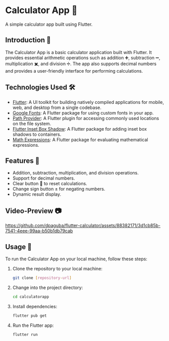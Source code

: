 # Calculator App 🧮

A simple calculator app built using Flutter.

## Introduction 📝

The Calculator App is a basic calculator application built with Flutter. It provides essential arithmetic operations such as addition ➕, subtraction ➖, multiplication ✖️, and division ➗. The app also supports decimal numbers and provides a user-friendly interface for performing calculations.

## Technologies Used 🛠️
- [Flutter](https://flutter.dev/): A UI toolkit for building natively compiled applications for mobile, web, and desktop from a single codebase.
- [Google Fonts](https://pub.dev/packages/google_fonts): A Flutter package for using custom fonts in your app.
- [Path Provider](https://pub.dev/packages/path_provider): A Flutter plugin for accessing commonly used locations on the file system.
- [Flutter Inset Box Shadow](https://pub.dev/packages/flutter_inset_box_shadow): A Flutter package for adding inset box shadows to containers.
- [Math Expressions](https://pub.dev/packages/math_expressions): A Flutter package for evaluating mathematical expressions.

## Features 🚀

- Addition, subtraction, multiplication, and division operations.
- Support for decimal numbers.
- Clear button 🔄 to reset calculations.
- Change sign button ± for negating numbers.
- Dynamic result display.

## Video-Preview 📷

https://github.com/dpaguba/flutter-calculator/assets/88382171/3d1cb85b-7541-4eee-99aa-b50b1db79cab

## Usage 🚀

To run the Calculator App on your local machine, follow these steps:

1. Clone the repository to your local machine:

   ```bash
   git clone [repository-url]
2. Change into the project directory:

    ```bash
    cd calculatorapp
3. Install dependencies:

    ```bash
    flutter pub get
4. Run the Flutter app:

    ```bash
    flutter run

